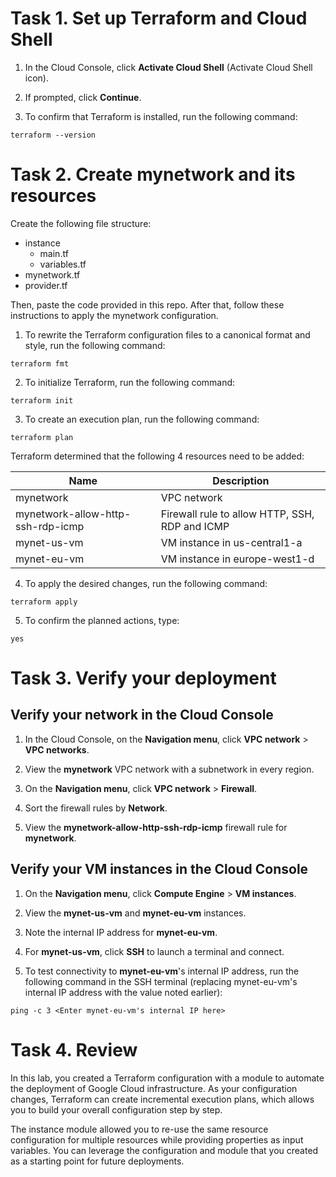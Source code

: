 # Task 1. Set up Terraform and Cloud Shell

1. In the Cloud Console, click **Activate Cloud Shell** (Activate Cloud Shell icon).

2. If prompted, click **Continue**.

3. To confirm that Terraform is installed, run the following command:

`terraform --version`

# Task 2. Create mynetwork and its resources

Create the following file structure:

* instance
   * main.tf
   * variables.tf
* mynetwork.tf
* provider.tf

Then, paste the code provided in this repo. After that, follow these instructions to apply the mynetwork configuration.

1. To rewrite the Terraform configuration files to a canonical format and style, run the following command:

`terraform fmt`

2. To initialize Terraform, run the following command:

`terraform init`

3. To create an execution plan, run the following command:

`terraform plan`

Terraform determined that the following 4 resources need to be added:

| Name      | Description |
| ----------- | ----------- |
| mynetwork      | VPC network       |
| mynetwork-allow-http-ssh-rdp-icmp   | Firewall rule to allow HTTP, SSH, RDP and ICMP        |
| mynet-us-vm   | VM instance in us-central1-a       |
| mynet-eu-vm   | VM instance in europe-west1-d      |
	
4. To apply the desired changes, run the following command:

`terraform apply`

5. To confirm the planned actions, type:

`yes`

# Task 3. Verify your deployment

## Verify your network in the Cloud Console

1. In the Cloud Console, on the **Navigation menu**, click **VPC network** > **VPC networks**.

2. View the **mynetwork** VPC network with a subnetwork in every region.

3. On the **Navigation menu**, click **VPC network** > **Firewall**.

4. Sort the firewall rules by **Network**.

5. View the **mynetwork-allow-http-ssh-rdp-icmp** firewall rule for **mynetwork**.

## Verify your VM instances in the Cloud Console

1. On the **Navigation menu**, click **Compute Engine** > **VM instances**.

2. View the **mynet-us-vm** and **mynet-eu-vm** instances.

3. Note the internal IP address for **mynet-eu-vm**.

4. For **mynet-us-vm**, click **SSH** to launch a terminal and connect.

5. To test connectivity to **mynet-eu-vm**'s internal IP address, run the following command in the SSH terminal (replacing mynet-eu-vm's internal IP address with the value noted earlier):

`ping -c 3 <Enter mynet-eu-vm's internal IP here>`

# Task 4. Review

In this lab, you created a Terraform configuration with a module to automate the deployment of Google Cloud infrastructure. As your configuration changes, Terraform can create incremental execution plans, which allows you to build your overall configuration step by step.

The instance module allowed you to re-use the same resource configuration for multiple resources while providing properties as input variables. You can leverage the configuration and module that you created as a starting point for future deployments.

